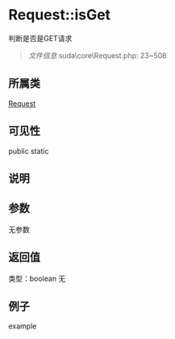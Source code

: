 # Request::isGet
判断是否是GET请求
> *文件信息* suda\core\Request.php: 23~508
## 所属类 

[Request](../Request.md)

## 可见性

  public  static
## 说明



## 参数

无参数
## 返回值
 
类型：boolean
无
## 例子

example
